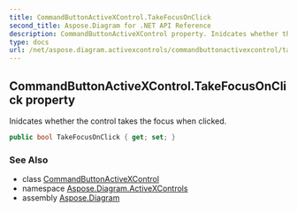 ```yaml
---
title: CommandButtonActiveXControl.TakeFocusOnClick
second_title: Aspose.Diagram for .NET API Reference
description: CommandButtonActiveXControl property. Inidcates whether the control takes the focus when clicked
type: docs
url: /net/aspose.diagram.activexcontrols/commandbuttonactivexcontrol/takefocusonclick/
---
```

## CommandButtonActiveXControl.TakeFocusOnClick property

Inidcates whether the control takes the focus when clicked.

```csharp
public bool TakeFocusOnClick { get; set; }
```

### See Also

* class [CommandButtonActiveXControl](../)
* namespace [Aspose.Diagram.ActiveXControls](../../commandbuttonactivexcontrol/)
* assembly [Aspose.Diagram](../../../)


